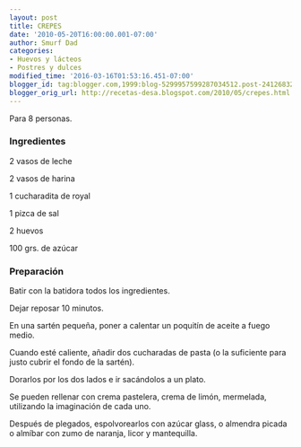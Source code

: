 ```yaml
---
layout: post
title: CREPES
date: '2010-05-20T16:00:00.001-07:00'
author: Smurf Dad
categories:
- Huevos y lácteos
- Postres y dulces
modified_time: '2016-03-16T01:53:16.451-07:00'
blogger_id: tag:blogger.com,1999:blog-5299957599287034512.post-2412683200920168250
blogger_orig_url: http://recetas-desa.blogspot.com/2010/05/crepes.html
---
```


Para 8 personas.

<a name='more'></a>

<h3>Ingredientes</h3>

2 vasos de leche

2 vasos de harina

1 cucharadita de royal

1 pizca de sal

2 huevos

100 grs. de az&uacute;car

<h3>Preparaci&oacute;n</h3>

Batir con la batidora todos los ingredientes.

Dejar reposar 10 minutos.

En una sart&eacute;n peque&ntilde;a, poner a calentar un poquit&iacute;n de aceite a fuego medio.

Cuando est&eacute; caliente, a&ntilde;adir dos cucharadas de pasta (o la suficiente para justo cubrir el fondo de la sart&eacute;n).

Dorarlos por los dos lados e ir sac&aacute;ndolos a un plato.

Se pueden rellenar con crema pastelera, crema de lim&oacute;n, mermelada, utilizando la imaginaci&oacute;n de cada uno.

Despu&eacute;s de plegados, espolvorearlos con az&uacute;car glass, o almendra picada o alm&iacute;bar con zumo de naranja, licor y mantequilla.

